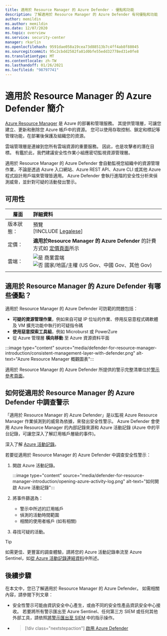 ```yaml
---
title: 適用於 Resource Manager 的 Azure Defender - 優點和功能
description: 了解適用於 Resource Manager 的 Azure Defender 有何優點和功能
author: memildin
ms.author: memildin
ms.date: 12/07/2020
ms.topic: overview
ms.service: security-center
manager: rkarlin
ms.openlocfilehash: 9591dae058a19cea73d88513b7c4ff4ab8f88045
ms.sourcegitcommit: 95c2cbdd2582fa81d0bfe55edd32778ed31e0fe8
ms.translationtype: MT
ms.contentlocale: zh-TW
ms.lasthandoff: 01/26/2021
ms.locfileid: "98797741"
---
```

# <a name="introduction-to-azure-defender-for-resource-manager"></a>適用於 Resource Manager 的 Azure Defender 簡介

[Azure Resource Manager](../azure-resource-manager/management/overview.md) 是 Azure 的部署和管理服務。 其提供管理層，可讓您建立、更新和刪除您 Azure 帳戶中的資源。 您可以使用存取控制、鎖定和標記等管理功能，在部署後保護及組織您的資源。

雲端管理層是連線到您所有雲端資源的重要服務。 因此，也是攻擊者的潛在目標。 有鑑於此，我們建議安全性作業小組應密切監視資源管理層。 

適用於 Resource Manager 的 Azure Defender 會自動監視您組織中的資源管理作業，不論是透過 Azure 入口網站、Azure REST API、Azure CLI 或其他 Azure 程式設計用戶端來管理皆適用。 Azure Defender 會執行進階的安全性分析來偵測威脅，並針對可疑的活動發出警示。

## <a name="availability"></a>可用性

|層面|詳細資料|
|----|:----|
|版本狀態：|預覽<br>[!INCLUDE [Legalese](../../includes/security-center-preview-legal-text.md)] |
|定價：|**適用於Resource Manager 的 Azure Defender** 的計費方式如 [定價頁面](security-center-pricing.md)所示|
|雲端：|![是](./media/icons/yes-icon.png) 商業雲端<br>![否](./media/icons/no-icon.png) 國家/地區/主權 (US Gov、中國 Gov、其他 Gov)|
|||

## <a name="what-are-the-benefits-of-azure-defender-for-resource-manager"></a>適用於 Resource Manager 的 Azure Defender 有哪些優點？

適用於 Resource Manager 的 Azure Defender 可防範的問題包括：

- **可疑的資源管理作業**，例如來自可疑 IP 位址的作業、停用反惡意程式碼軟體及 VM 擴充功能中執行的可疑指令碼
- **使用惡意探索工具組**，例如 Microburst 或 PowerZure
- 從 Azure 管理層 **橫向移動** 至 Azure 資源資料平面

:::image type="content" source="media/defender-for-resource-manager-introduction/consistent-management-layer-with-defender.png" alt-text="Azure Resource Manager 概觀圖表":::

適用於 Resource Manager 的 Azure Defender 所提供的警示完整清單位於[警示參考頁面](alerts-reference.md#alerts-resourcemanager)。


 ## <a name="how-to-investigate-alerts-from-azure-defender-for-resource-manager"></a>如何從適用於 Resource Manager 的 Azure Defender 中調查警示

「適用於 Resource Manager 的 Azure Defender」是以監視 Azure Resource Manager 作業偵測到的威脅為依據，來發出安全性警示。 Azure Defender 會使用 Azure Resource Manager 的內部記錄來源和 Azure 活動記錄 (Azure 中的平台記錄，可讓您深入了解訂用帳戶層級的事件)。

深入了解 [Azure 活動記錄](../azure-monitor/platform/activity-log.md)。

若要從適用於 Resource Manager 的 Azure Defender 中調查安全性警示：

1. 開啟 Azure 活動記錄。

    :::image type="content" source="media/defender-for-resource-manager-introduction/opening-azure-activity-log.png" alt-text="如何開啟 Azure 活動記錄":::

1. 將事件篩選為：
    - 警示中所述的訂用帳戶
    - 偵測的活動時間範圍
    - 相關的使用者帳戶 (如有相關)

1. 尋找可疑的活動。

> [!TIP]
> 如需更佳、更豐富的調查體驗，請將您的 Azure 活動記錄串流至 Azure Sentinel，如[從 Azure 活動記錄連結資料](../sentinel/connect-azure-activity.md)中所述。



## <a name="next-steps"></a>後續步驟

在本文中，您已了解適用於 Resource Manager 的 Azure Defender。 如需相關內容，請參閱下列文章： 

- 安全性警示可能由資訊安全中心產生，或由不同的安全性產品資訊安全中心接收。 若要將所有警示匯出至 Azure Sentinel、任何第三方 SIEM 或任何其他外部工具，請依照[將警示匯出至 SIEM](continuous-export.md) 中的指示操作。

- > [!div class="nextstepaction"]
    > [啟用 Azure Defender](security-center-pricing.md#enable-azure-defender)